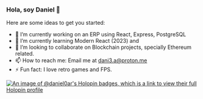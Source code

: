 ### Hola, soy Daniel 👋

Here are some ideas to get you started:

- 🔭 I’m currently working on an ERP using React, Express, PostgreSQL
- 🌱 I’m currently learning Modern React (2023) and 
- 👯 I’m looking to collaborate on Blockchain projects, specially Ethereum related.
- 📫 How to reach me: Email me at dani3.a@proton.me
- ⚡ Fun fact: I love retro games and FPS.

[![An image of @daniel0ar's Holopin badges, which is a link to view their full Holopin profile](https://holopin.me/daniel0ar)](https://holopin.io/@daniel0ar)

